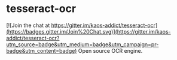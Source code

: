 # tesseract-ocr

[![Join the chat at https://gitter.im/kaos-addict/tesseract-ocr](https://badges.gitter.im/Join%20Chat.svg)](https://gitter.im/kaos-addict/tesseract-ocr?utm_source=badge&utm_medium=badge&utm_campaign=pr-badge&utm_content=badge)
Open source OCR engine.
